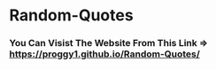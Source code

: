 # Random-Quotes

### You Can Visist The Website From This Link  => https://proggy1.github.io/Random-Quotes/
